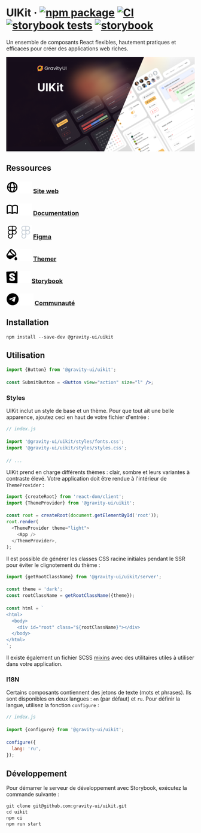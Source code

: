 # UIKit &middot; [![npm package](https://img.shields.io/npm/v/@gravity-ui/uikit?logo=npm)](https://www.npmjs.com/package/@gravity-ui/uikit) [![CI](https://img.shields.io/github/actions/workflow/status/gravity-ui/uikit/.github/workflows/ci.yml?branch=main&label=CI&logo=github)](https://github.com/gravity-ui/uikit/actions/workflows/ci.yml?query=branch:main) [![storybook tests](https://img.shields.io/github/actions/workflow/status/gravity-ui/uikit/.github/workflows/test-storybook.yml?label=Storybook%20Tests&logo=github)](https://github.com/gravity-ui/uikit/actions/workflows/test-storybook.yml) [![storybook](https://img.shields.io/badge/Storybook-deployed-ff4685?logo=storybook)](https://preview.gravity-ui.com/uikit/)

Un ensemble de composants React flexibles, hautement pratiques et efficaces pour créer des applications web riches.

<!--GITHUB_BLOCK-->

![Cover image](https://raw.githubusercontent.com/gravity-ui/uikit/main/docs/assets/uikit_cover.png)

## Ressources

### ![Globe Logo Light](https://raw.githubusercontent.com/gravity-ui/uikit/main/docs/assets/globe_light.svg#gh-light-mode-only) ![Globe Logo Dark](https://raw.githubusercontent.com/gravity-ui/uikit/main/docs/assets/globe_dark.svg#gh-dark-mode-only) [Site web](https://gravity-ui.com)

### ![Documentation Logo Light](https://raw.githubusercontent.com/gravity-ui/uikit/main/docs/assets/book-open_light.svg#gh-light-mode-only) ![Documentation Logo Dark](https://raw.githubusercontent.com/gravity-ui/uikit/main/docs/assets/book-open_dark.svg#gh-dark-mode-only) [Documentation](https://gravity-ui.com/components/uikit/alert)

### ![Figma Logo Light](https://raw.githubusercontent.com/gravity-ui/uikit/main/docs/assets/figma_light.svg#gh-light-mode-only) ![Figma Logo Dark](https://raw.githubusercontent.com/gravity-ui/uikit/main/docs/assets/figma_dark.svg#gh-dark-mode-only) [Figma](<https://www.figma.com/community/file/1271150067798118027/Gravity-UI-Design-System-(Beta)>)

### ![Themer Logo Light](https://raw.githubusercontent.com/gravity-ui/uikit/main/docs/assets/bucket-paint_light.svg#gh-light-mode-only) ![Themer Logo Dark](https://raw.githubusercontent.com/gravity-ui/uikit/main/docs/assets/bucket-paint_dark.svg#gh-dark-mode-only) [Themer](https://gravity-ui.com/themer)

### ![Storybook Logo Light](https://raw.githubusercontent.com/gravity-ui/uikit/main/docs/assets/storybook_light.svg#gh-light-mode-only) ![Storybook Logo Dark](https://raw.githubusercontent.com/gravity-ui/uikit/main/docs/assets/storybook_dark.svg#gh-dark-mode-only) [Storybook](https://preview.gravity-ui.com/uikit/)

### ![Community Logo Light](https://raw.githubusercontent.com/gravity-ui/uikit/main/docs/assets/telegram_light.svg#gh-light-mode-only) ![Community Logo Dark](https://raw.githubusercontent.com/gravity-ui/uikit/main/docs/assets/telegram_dark.svg#gh-dark-mode-only) [Communauté](https://t.me/gravity_ui)

<!--/GITHUB_BLOCK-->

## Installation

```shell
npm install --save-dev @gravity-ui/uikit
```

## Utilisation

```jsx
import {Button} from '@gravity-ui/uikit';

const SubmitButton = <Button view="action" size="l" />;
```

### Styles

UIKit inclut un style de base et un thème. Pour que tout ait une belle apparence, ajoutez ceci en haut de votre fichier d'entrée :

```js
// index.js

import '@gravity-ui/uikit/styles/fonts.css';
import '@gravity-ui/uikit/styles/styles.css';

// ...
```

UIKit prend en charge différents thèmes : clair, sombre et leurs variantes à contraste élevé. Votre application doit être rendue à l'intérieur de `ThemeProvider` :

```js
import {createRoot} from 'react-dom/client';
import {ThemeProvider} from '@gravity-ui/uikit';

const root = createRoot(document.getElementById('root'));
root.render(
  <ThemeProvider theme="light">
    <App />
  </ThemeProvider>,
);
```

Il est possible de générer les classes CSS racine initiales pendant le SSR pour éviter le clignotement du thème :

```js
import {getRootClassName} from '@gravity-ui/uikit/server';

const theme = 'dark';
const rootClassName = getRootClassName({theme});

const html = `
<html>
  <body>
    <div id="root" class="${rootClassName}"></div>
  </body>
</html>
`;
```

Il existe également un fichier SCSS [mixins](styles/mixins.scss) avec des utilitaires utiles à utiliser dans votre application.

### I18N

Certains composants contiennent des jetons de texte (mots et phrases). Ils sont disponibles en deux langues : `en` (par défaut) et `ru`.
Pour définir la langue, utilisez la fonction `configure` :

```js
// index.js

import {configure} from '@gravity-ui/uikit';

configure({
  lang: 'ru',
});
```

## Développement

Pour démarrer le serveur de développement avec Storybook, exécutez la commande suivante :

```shell
git clone git@github.com:gravity-ui/uikit.git
cd uikit
npm ci
npm run start
```
